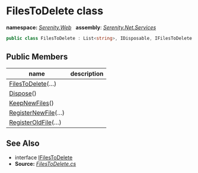 # FilesToDelete class
**namespace:** *[Serenity.Web](../README.md#serenity.web-namespace)*   **assembly**: *[Serenity.Net.Services](../README.md)*

```csharp
public class FilesToDelete : List<string>, IDisposable, IFilesToDelete
```

## Public Members

| name | description |
| --- | --- |
| [FilesToDelete](FilesToDelete/FilesToDelete.md)(…) |  |
| [Dispose](FilesToDelete/Dispose.md)() |  |
| [KeepNewFiles](FilesToDelete/KeepNewFiles.md)() |  |
| [RegisterNewFile](FilesToDelete/RegisterNewFile.md)(…) |  |
| [RegisterOldFile](FilesToDelete/RegisterOldFile.md)(…) |  |

## See Also

* interface [IFilesToDelete](IFilesToDelete.md)
* **Source:** *[FilesToDelete.cs](https://github.com/serenity-is/Serenity/blob/master/src/Serenity.Net.Services/Upload/FilesToDelete.cs)*